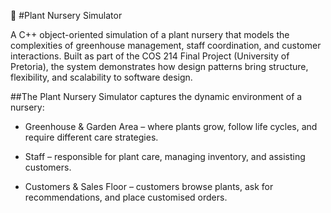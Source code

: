  🌱 #Plant Nursery Simulator

A C++ object-oriented simulation of a plant nursery that models the complexities of greenhouse management, staff coordination, and customer interactions. Built as part of the COS 214 Final Project (University of Pretoria), the system demonstrates how design patterns bring structure, flexibility, and scalability to software design.

##The Plant Nursery Simulator captures the dynamic environment of a nursery:

* Greenhouse & Garden Area – where plants grow, follow life cycles, and require different care strategies.

* Staff – responsible for plant care, managing inventory, and assisting customers.

* Customers & Sales Floor – customers browse plants, ask for recommendations, and place customised orders.
